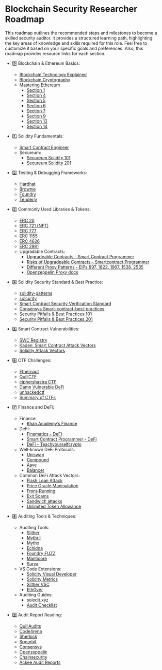 # Blockchain Security Researcher Roadmap

This roadmap outlines the recommended steps and milestones to become a skilled security auditor. It provides a structured learning path, highlighting the key areas of knowledge and skills required for this role. Feel free to customize it based on your specific goals and preferences. Also, this roadmap provides resource links for each section.

- :zero: Blockchain & Ethereum Basics:

  - [Blockchain Technology Explained](https://www.youtube.com/watch?v=qOVAbKKSH10)
  - [Blockchain Cryptography](https://101blockchains.com/blockchain-cryptography/)
  - [Mastering Ethereum](https://github.com/ethereumbook/ethereumbook)
    - [Section 1](https://github.com/ethereumbook/ethereumbook/blob/develop/01what-is.asciidoc)
    - [Section 4](https://github.com/ethereumbook/ethereumbook/blob/develop/04keys-addresses.asciidoc)
    - [Section 5](https://github.com/ethereumbook/ethereumbook/blob/develop/05wallets.asciidoc)
    - [Section 6](https://github.com/ethereumbook/ethereumbook/blob/develop/06transactions.asciidoc)
    - [Section 7](https://github.com/ethereumbook/ethereumbook/blob/develop/07smart-contracts-solidity.asciidoc)
    - [Section 9](https://github.com/ethereumbook/ethereumbook/blob/develop/09smart-contracts-security.asciidoc)
    - [Section 13](https://github.com/ethereumbook/ethereumbook/blob/develop/13evm.asciidoc)
    - [Section 14](https://github.com/ethereumbook/ethereumbook/blob/develop/14consensus.asciidoc)

- :one: Solidity Fundamentals:

  - [Smart Contract Engineer](https://www.smartcontract.engineer/)
  - Secureum:
    - [Secureum Solidity 101](https://secureum.substack.com/p/solidity-101?s=r)
    - [Secureum Solidity 201](https://secureum.substack.com/p/solidity-201?s=r)

- :two: Testing & Debugging Frameworks:

  - [Hardhat](https://www.youtube.com/watch?v=gyMwXuJrbJQ&ab_channel=freeCodeCamp.org)
  - [Brownie](https://www.youtube.com/watch?v=M576WGiDBdQ&ab_channel=freeCodeCamp.org)
  - [Foundry](https://www.youtube.com/playlist?list=PLO5VPQH6OWdUrKEWPF07CSuVm3T99DQki)
  - [Tenderly](https://www.youtube.com/playlist?list=PLe_13_jmjmu6B5MqCCp3EZULxufnvrd0I)

- :three: Commonly Used Libraries & Tokens:

  - [ERC 20](https://ethereum.org/en/developers/docs/standards/tokens/erc-20/)
  - [ERC 721 (NFT)](https://ethereum.org/en/developers/docs/standards/tokens/erc-721/)
  - [ERC 777](https://ethereum.org/en/developers/docs/standards/tokens/erc-777/)
  - [ERC 1155](https://ethereum.org/en/developers/docs/standards/tokens/erc-1155/)
  - [ERC 4626](https://ethereum.org/en/developers/docs/standards/tokens/erc-4626/)
  - [ERC 2981](https://eips.ethereum.org/EIPS/eip-2981)
  - Upgradable Contracts:
    - [Upgradeable Contracts - Smart Contract Programmer](https://www.youtube.com/watch?v=JgSj7IiE4jA)
    - [Risks of Upgradeable Contracts - Smartcontract Programmer](https://www.youtube.com/watch?v=XmxfB5JOt1Q)
    - [Different Proxy Patterns - EIPs 897, 1822, 1967, 1538, 2535](https://ethereum-blockchain-developer.com/110-upgrade-smart-contracts/00-project/)
    - [Openzeppelin Proxy docs](https://docs.openzeppelin.com/contracts/4.x/api/proxy)

- :four: Solidity Security Standard & Best Practice:

  - [solidity-patterns](https://github.com/fravoll/solidity-patterns)
  - [solcurity](https://github.com/transmissions11/solcurity)
  - [Smart Contract Security Verification Standard](https://github.com/securing/SCSVS)
  - [Consensys Smart-contract-best-practices](https://consensys.github.io/smart-contract-best-practices/)
  - [Security Pitfalls & Best Practices 101](https://secureum.substack.com/p/security-pitfalls-and-best-practices-101)
  - [Security Pitfalls & Best Practices 201](https://secureum.substack.com/p/security-pitfalls-and-best-practices-201)

- :five: Smart Contract Vulnerabilities:

  - [SWC Registry](https://swcregistry.io/)
  - [Kaden: Smart Contract Attack Vectors](https://github.com/KadenZipfel/smart-contract-attack-vectors)
  - [Solidity Attack Vectors](https://github.com/Quillhash/Solidity-Attack-Vectors)

- :six: CTF Challenges:

  - [Ethernaut](https://ethernaut.openzeppelin.com/)
  - [QuillCTF](https://academy.quillaudits.com/challenges)
  - [ciphershastra CTF](https://ciphershastra.com/index.html)
  - [Damn Vulnerable DeFi](https://www.damnvulnerabledefi.xyz/)
  - [unhackedctf](https://github.com/unhackedctf)
  - [Summary of CTFs](https://github.com/minaminao/ctf-blockchain#ethereumcontract-basics)

- :seven: Finance and DeFi:

  - Finance:
    - [Khan Academy’s Finance](https://www.khanacademy.org/economics-finance-domain/core-finance/derivative-securities)
  - DeFi:
    - [Finematics - DeFi](https://www.youtube.com/watch?v=pWGLtjG-F5c&list=PLjrTIwaNiTwn39tg3sR_bPBWGHoznv47D)
    - [Smart Contract Programmer - DeFi](https://www.youtube.com/watch?v=qB2Ulx201wY&list=PLO5VPQH6OWdX-Rh7RonjZhOd9pb9zOnHW)
    - [DeFi - Teachyourselfcrypto](https://teachyourselfcrypto.com/#ftoc-module-4-decentralized-finance-defi)
  - Well-known DeFi Protocols:
    - [Uniswap](https://mvpworkshop.co/blog/uniswap-v3-explained-all-you-need-to-know/)
    - [Compound](https://mvpworkshop.co/blog/uniswap-v3-explained-all-you-need-to-know/)
    - [Aave](https://www.youtube.com/watch?v=WwE3lUq51gQ)
    - [Balancer](https://medium.com/token-terminal/eli5-what-is-balancer-labs-16c8cfe092d9)
  - Common DeFi Attack Vectors:
    - [Flash Loan Attack](https://www.moonpay.com/blog/defi-flash-loans-explained)
    - [Price Oracle Manipulation](https://medium.com/beaver-smartcontract-security/defi-security-lecture-7-price-oracle-manipulation-d716cdeaaf77)
    - [Front-Running](https://www.securing.pl/en/front-running-attack-in-defi-applications-how-to-deal-with-it/)
    - [Exit Scams](https://www.acamstoday.org/cryptocurrency-exit-scams-what-they-are-and-how-to-avoid-them/)
    - [Sandwich attacks](https://trustwallet.com/blog/how-to-protect-yourself-from-sandwich-attacks)
    - [Unlimited Token Allowance](https://kalis.me/unlimited-erc20-allowances/)

- :eight: Auditing Tools & Techniques:

  - Auditing Tools:
    - [Slither](https://github.com/crytic/slither)
    - [Mythril](https://github.com/ConsenSys/mythril)
    - [Mythx](https://mythx.io/)
    - [Echidna](https://github.com/crytic/echidna)
    - [Foundry FUZZ](https://book.getfoundry.sh/forge/fuzz-testing)
    - [Manticore](https://github.com/trailofbits/manticore)
    - [Surya](https://github.com/ConsenSys/surya)
  - VS Code Extensions:
    - [Solidity Visual Developer](https://marketplace.visualstudio.com/items?itemName=tintinweb.solidity-visual-auditor)
    - [Solidity Metrics](https://marketplace.visualstudio.com/items?itemName=tintinweb.solidity-metrics)
    - [Slither VSC](https://marketplace.visualstudio.com/items?itemName=trailofbits.slither-vscode)
    - [EthOver](https://marketplace.visualstudio.com/items?itemName=tintinweb.vscode-ethover)
  - Auditing Guides:
    - [solodit.xyz ](https://solodit.xyz/dashboard)
    - [Audit Checklist](https://github.com/tamjid0x01/SmartContracts-audit-checklist)

- :nine: Audit Report Reading:
  - [QuillAudits](https://github.com/Quillhash/QuillAudit_Reports)
  - [Code4rena](https://code4rena.com/reports)
  - [Sherlock](https://github.com/sherlock-audit)
  - [Spearbit](https://github.com/spearbit/portfolio/tree/master/pdfs)
  - [Consensys](https://consensys.net/diligence/audits/)
  - [Openzeppelin](https://blog.openzeppelin.com/security-audits/)
  - [Chainsecurity](https://chainsecurity.com/audits/)
  - [Ackee Audit Reports](https://ackeeblockchain.com/blog/)
